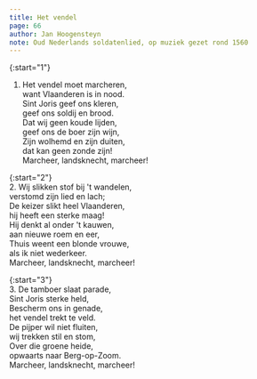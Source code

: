 ```yaml
---
title: Het vendel
page: 66
author: Jan Hoogensteyn
note: Oud Nederlands soldatenlied, op muziek gezet rond 1560
---  
```


{:start="1"}  
1. Het vendel moet marcheren,  
want Vlaanderen is in nood.  
Sint Joris geef ons kleren,  
geef ons soldij en brood.  
Dat wij geen koude lijden,  
geef ons de boer zijn wijn,  
Zijn wolhemd en zijn duiten,  
dat kan geen zonde zijn!  
Marcheer, landsknecht, marcheer!  


{:start="2"}  
2. Wij slikken stof bij 't wandelen,  
verstomd zijn lied en lach;  
De keizer slikt heel Vlaanderen,  
hij heeft een sterke maag!  
Hij denkt al onder 't kauwen,  
aan nieuwe roem en eer,  
Thuis weent een blonde vrouwe,  
als ik niet wederkeer.  
Marcheer, landsknecht, marcheer!  


{:start="3"}  
3. De tamboer slaat parade,  
Sint Joris sterke held,  
Bescherm ons in genade,  
het vendel trekt te veld.  
De pijper wil niet fluiten,  
wij trekken stil en stom,  
Over die groene heide,  
opwaarts naar Berg-op-Zoom.  
Marcheer, landsknecht, marcheer!  
